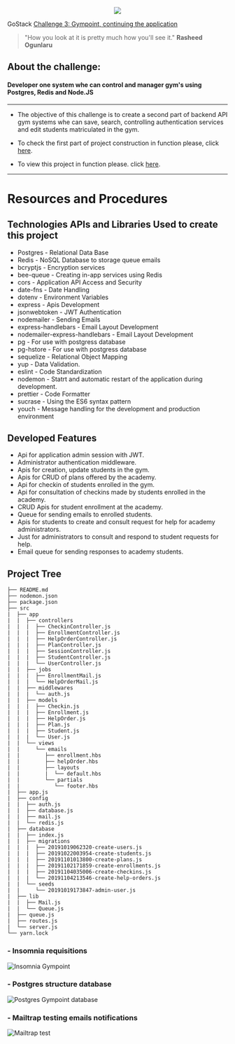 
<p align="center">
  <img src="https://github.com/Rocketseat/bootcamp-gostack-desafio-02/blob/master/.github/logo.png?raw=true">


   GoStack
  [Challenge 3: Gympoint, continuing the application](#)

   > "How you look at it is pretty much how you'll see it." **Rasheed Ogunlaru**
</p>

## **About the challenge:**
#### **Developer one system whe can control and manager gym's using Postgres, Redis and Node.JS**
--------------------------------------------------------------
* The objective of this challenge is to create a second part of backend API gym systems whe can save, search, controlling authentication services and edit students matriculated in the gym.

* To check the first part of project construction in function please, click [here](https://github.com/SkullDarth/bootcamp-gostack-challenge-02).

* To view this project in function please. click [here](#).


--------------------------------------------------------------
# Resources and Procedures

## Technologies APIs and Libraries Used to create this project

* Postgres - Relational Data Base
* Redis - NoSQL Database to storage queue emails
* bcryptjs - Encryption services
* bee-queue - Creating in-app services using Redis
* cors - Application API Access and Security
* date-fns - Date Handling
* dotenv - Environment Variables
* express - Apis Development
* jsonwebtoken - JWT Authentication
* nodemailer - Sending Emails
* express-handlebars - Email Layout Development
* nodemailer-express-handlebars - Email Layout Development
* pg - For use with postgress database
* pg-hstore - For use with postgress database
* sequelize - Relational Object Mapping
* yup - Data Validation.
* eslint - Code Standardization
* nodemon - Statrt and automatic restart of the application during development.
* prettier - Code Formatter
* sucrase - Using the ES6 syntax pattern
* youch - Message handling for the development and production environment

## Developed Features

* Api for application admin session with JWT.
* Administrator authentication middleware.
* Apis for creation, update students in the gym.
* Apis for CRUD of plans offered by the academy.
* Api for checkin of students enrolled in the gym.
* Api for consultation of checkins made by students enrolled in the academy.
* CRUD Apis for student enrollment at the academy.
* Queue for sending emails to enrolled students.
* Apis for students to create and consult request for help for academy administrators.
* Just for administrators to consult and respond to student requests for help.
* Email queue for sending responses to academy students.

## Project Tree
```
├── README.md
├── nodemon.json
├── package.json
├── src
|  ├── app
|  |  ├── controllers
|  |  |  ├── CheckinController.js
|  |  |  ├── EnrollmentController.js
|  |  |  ├── HelpOrderController.js
|  |  |  ├── PlanController.js
|  |  |  ├── SessionController.js
|  |  |  ├── StudentController.js
|  |  |  └── UserController.js
|  |  ├── jobs
|  |  |  ├── EnrollmentMail.js
|  |  |  └── HelpOrderMail.js
|  |  ├── middlewares
|  |  |  └── auth.js
|  |  ├── models
|  |  |  ├── Checkin.js
|  |  |  ├── Enrollment.js
|  |  |  ├── HelpOrder.js
|  |  |  ├── Plan.js
|  |  |  ├── Student.js
|  |  |  └── User.js
|  |  └── views
|  |     └── emails
|  |        ├── enrollment.hbs
|  |        ├── helpOrder.hbs
|  |        ├── layouts
|  |        |  └── default.hbs
|  |        └── partials
|  |           └── footer.hbs
|  ├── app.js
|  ├── config
|  |  ├── auth.js
|  |  ├── database.js
|  |  ├── mail.js
|  |  └── redis.js
|  ├── database
|  |  ├── index.js
|  |  ├── migrations
|  |  |  ├── 20191019062320-create-users.js
|  |  |  ├── 20191022003954-create-students.js
|  |  |  ├── 20191101013800-create-plans.js
|  |  |  ├── 20191102171859-create-enrollments.js
|  |  |  ├── 20191104035006-create-checkins.js
|  |  |  └── 20191104213546-create-help-orders.js
|  |  └── seeds
|  |     └── 20191019173847-admin-user.js
|  ├── lib
|  |  ├── Mail.js
|  |  └── Queue.js
|  ├── queue.js
|  ├── routes.js
|  └── server.js
└── yarn.lock
   ```

### - Insomnia requisitions

![Insomnia Gympoint](https://user-images.githubusercontent.com/16024701/68344233-4c806500-00cd-11ea-891c-c3844734c0cd.png)

### - Postgres structure database

![Postgres Gympoint database](https://user-images.githubusercontent.com/16024701/68344327-881b2f00-00cd-11ea-91ee-fa1db12141b0.png)


### - Mailtrap testing emails notifications

![Mailtrap test](https://user-images.githubusercontent.com/16024701/68344420-bbf65480-00cd-11ea-8764-a7f2c50fb635.png)


